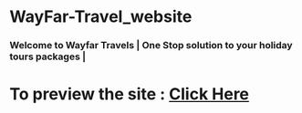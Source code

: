 # WayFar-Travel_website
<h3> Welcome to Wayfar Travels | One Stop solution to your holiday tours packages | </h3>
<h1> To preview the site : <a href="https://wayfartravels.netlify.app">Click Here </a></h1>
